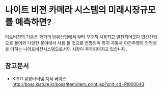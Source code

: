 # 나이트 비젼 카메라 시스템의 미래시장규모를 예측하면?
이트비전의 기술은 과거의 방위산업에서 부터 꾸준히 사용되고 발전되어오다 민간산업으로 들어와 다양한 분야에서 사용 될 것으로 전망되며 특히 자동차 야간주행의 안전성을 더하는 나이트비전시스템으로서의 시장이 주목되어지고 있습니다.

## 참고문서
- KISTI 유망아이템 지식 베이스: http://boss.kisti.re.kr/boss/item/item_print.jsp?unit_cd=PI000043
